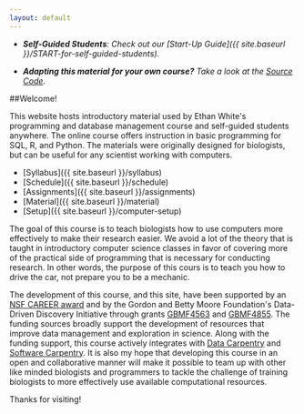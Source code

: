 ```yaml
---
layout: default
---
```

- ***Self-Guided Students**: Check out our [Start-Up Guide]({{ site.baseurl }}/START-for-self-guided-students).*

- ***Adapting this material for your own course?** Take a look at the [Source Code](https://github.com/ethanwhite/datacarp-semester-biology/blob/gh-pages/README.md).* 


##Welcome!

This website hosts introductory material used by Ethan White's programming and database management course and self-guided students anywhere. The online course offers instruction in basic programming for SQL, R, and Python. The materials were originally designed for biologists, but can be useful for any scientist working with computers. 

* [Syllabus]({{ site.baseurl }}/syllabus)
* [Schedule]({{ site.baseurl }}/schedule)
* [Assignments]({{ site.baseurl }}/assignments)
* [Material]({{ site.baseurl }}/material)
* [Setup]({{ site.baseurl }}/computer-setup)

The goal of this course is to teach biologists how to use computers more
effectively to make their research easier. We avoid a lot of the theory that is
taught in introductory computer science classes in favor of covering more of the
practical side of programming that is necessary for conducting research. In
other words, the purpose of this cours is to teach you how to drive the car,
not prepare you to be a mechanic.

The development of this course, and this site, have been supported by an
[NSF CAREER award](http://nsf.gov/awardsearch/showAward?AWD_ID=0953694) and by 
the Gordon and Betty Moore Foundation's Data-Driven Discovery Initiative through 
grants [GBMF4563](https://www.moore.org/grants/list/GBMF4855) and [GBMF4855](https://www.moore.org/grants/list/GBMF4855). The funding sources broadly 
support the development of resources that improve data management and 
exploration in science. Along with the funding support, this course actively integrates with [Data Carpentry](http://datacarpentry.org) and [Software Carpentry](http://software-carpentry.org). 
It is also my hope that developing this course in an open and collaborative manner will make it possible to team up with other like minded biologists and 
programmers to tackle the challenge of training biologists to more effectively 
use available computational resources.

Thanks for visiting! 
